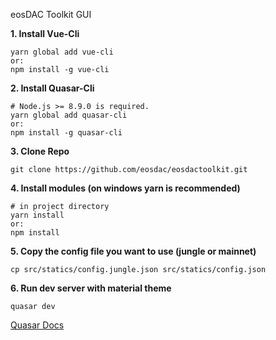 eosDAC Toolkit GUI

**1. Install Vue-Cli**
```
yarn global add vue-cli
or:
npm install -g vue-cli
```

**2. Install Quasar-Cli**

```
# Node.js >= 8.9.0 is required.
yarn global add quasar-cli
or:
npm install -g quasar-cli
```
**3. Clone Repo**
```
git clone https://github.com/eosdac/eosdactoolkit.git
```
**4. Install modules (on windows yarn is recommended)**
```
# in project directory
yarn install
or:
npm install
```
**5. Copy the config file you want to use (jungle or mainnet)**
```
cp src/statics/config.jungle.json src/statics/config.json
```
**6. Run dev server with material theme**
```
quasar dev
```
[Quasar Docs](https://quasar-framework.org/guide/index.html)
